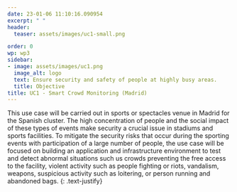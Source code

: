 ```yaml
---
date: 23-01-06 11:10:16.090954
excerpt: " "
header:
  teaser: assets/images/uc1-small.png

order: 0
wp: wp3
sidebar:
- image: assets/images/uc1.png
  image_alt: logo
  text: Ensure security and safety of people at highly busy areas.
  title: Objective
title: UC1 - Smart Crowd Monitoring (Madrid)
---
```

This use case will be carried out in sports or spectacles venue in Madrid for the Spanish cluster. The high concentration of people and the social impact of these types of events make security a crucial issue in stadiums and sports facilities. To mitigate the security risks that occur during the sporting events with participation of a large number of people, the use case will be focused on building an application and infrastructure environment to test and detect abnormal situations such us crowds preventing the free access to the facility, violent activity such as people fighting or riots, vandalism, weapons, suspicious activity such as loitering, or person running and abandoned bags.
{: .text-justify}
